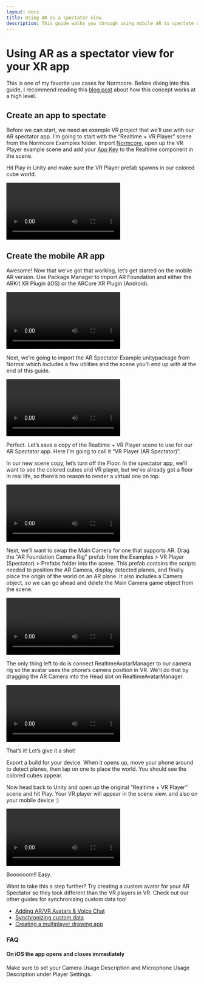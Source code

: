 ```yaml
---
layout: docs
title: Using AR as a spectator view
description: This guide walks you through using mobile AR to spectate on XR applications.
---
```

# Using AR as a spectator view for your XR app

This is one of my favorite use cases for Normcore. Before diving into this guide, I recommend reading this [blog post](https://www.normalvr.com/blog/using-ar-to-see-into-the-vr-world/) about how this concept works at a high level.


## Create an app to spectate
Before we can start, we need an example VR project that we’ll use with our AR spectator app. I’m going to start with the “Realtime + VR Player” scene from the Normcore Examples folder. Import [Normcore](https://normcore.io/download), open up the VR Player example scene and add your [App Key](https://normcore.io/dashboard) to the Realtime component in the scene.

Hit Play in Unity and make sure the VR Player prefab spawns in our colored cube world.

![](./using-ar-as-a-spectator-view/welcome.mp4 "Hello, world!")

## Create the mobile AR app

Awesome! Now that we’ve got that working, let’s get started on the mobile AR version. Use Package Manager to import AR Foundation and either the ARKit XR Plugin (iOS) or the ARCore XR Plugin (Android).

![](./using-ar-as-a-spectator-view/add-ar-foundation-and-arkit.mp4 "Adding AR Foundation and ARKit via the Package Manager.")

Next, we’re going to import the <a :href="$withBase('/downloads/Normcore%20AR%20Spectator.unitypackage')">AR Spectator Example</a> unitypackage from Normal which includes a few utilities and the scene you’ll end up with at the end of this guide.

![](./using-ar-as-a-spectator-view/import-normcore-ar-unitypackage.mp4  "Importing the 'AR Foundation Example' Unity package.")

Perfect. Let’s save a copy of the Realtime + VR Player scene to use for our AR Spectator app. Here I’m going to call it “VR Player (AR Spectator)”.

In our new scene copy, let’s turn off the Floor. In the spectator app, we’ll want to see the colored cubes and VR player, but we’ve already got a floor in real life, so there’s no reason to render a virtual one on top.

![](./using-ar-as-a-spectator-view/copy-scene-disable-floor.mp4 "Disable the Floor object, and then save the scene.")

Next, we’ll want to swap the Main Camera for one that supports AR. Drag the “AR Foundation Camera Rig” prefab from the Examples > VR Player (Spectator) > Prefabs folder into the scene. This prefab contains the scripts needed to position the AR Camera, display detected planes, and finally place the origin of the world on an AR plane. It also includes a Camera object, so we can go ahead and delete the Main Camera game object from the scene.

![](./using-ar-as-a-spectator-view/add-ar-camera-rig.mp4 "Drag in the 'AR Foundation Camera Rig' prefab, and delete your existing Main Camera.")

The only thing left to do is connect RealtimeAvatarManager to our camera rig so the avatar uses the phone’s camera position in VR. We’ll do that by dragging the AR Camera into the Head slot on RealtimeAvatarManager.

![](./using-ar-as-a-spectator-view/connect-camera-to-avatar-manager.mp4 "Drag the 'AR Camera' under the AR Foundation Camera Rig into the Head transform on Realtime Avatar Manager.")

That’s it! Let’s give it a shot!

Export a build for your device. When it opens up, move your phone around to detect planes, then tap on one to place the world. You should see the colored cubes appear.

Now head back to Unity and open up the original “Realtime + VR Player” scene and hit Play. Your VR player will appear in the scene view, and also on your mobile device :)

![](./using-ar-as-a-spectator-view/test-it-out.mp4 "It works!")

Boooooom!! Easy.

Want to take this a step further? Try creating a custom avatar for your AR Spectator so they look different than the VR players in VR. Check out our other guides for synchronizing custom data too!

- [Adding AR/VR Avatars & Voice Chat](./adding-vr-ar-avatars)
- [Synchronizing custom data](../core-concepts/synchronizing-custom-data)
- [Creating a multiplayer drawing app](./creating-a-multiplayer-drawing-app)

### FAQ

#### On iOS the app opens and closes immediately
Make sure to set your Camera Usage Description and Microphone Usage Description under Player Settings.
